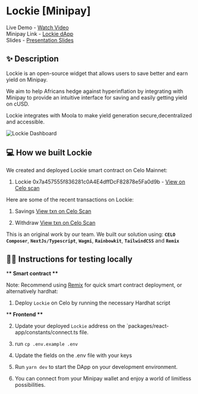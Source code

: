 # Lockie [Minipay]

Live Demo - [Watch Video](https://) <br />
Minipay Link - [Lockie dApp](https://lockie-minipay.vercel.app) <br />
Slides - [Presentation Slides](https://he-s3.s3.amazonaws.com/media/sprint/lancelot-hackathon-4/team/1887941/b21642elockie_slides.pdf)

## ✨ Description

Lockie is an open-source widget that allows users to save better and earn yield on Minipay.

We aim to help Africans hedge against hyperinflation by integrating with Minipay to provide an intuitive interface for saving and easily getting yield on cUSD.

Lockie integrates with Moola to make yield generation secure,decentralized and accessible.

![Lockie Dashboard](https://lockie-minipay.vercel.app/img/preview.png)

## 💻 How we built Lockie

We created and deployed Lockie smart contract on Celo Mainnet:

1. Lockie 0x7a457555f836281c0A4E4dffDcF82878e5Fa0d9b - [View on Celo scan](https://celoscan.io/address/v)

Here are some of the recent transactions on Lockie:

1. Savings [View txn on Celo Scan](https://celoscan.io/tx/0xe579d538f22cb96f45f744d356274e998e4426fc7ed932e784914177d9e41d94)

2. Withdraw [View txn on Celo Scan](https://celoscan.io/tx/0x926e516a67bf03b434b14ddea28eb8c96d895bdaaa3b3c477c90377386d67213)

This is an original work by our team. We built our solution using: **`CELO Composer`**, **`NextJs/Typescript`**, **`Wagmi`**, **`Rainbowkit`**, **`TailwindCSS`** and **`Remix`**

## 🧑‍💻 Instructions for testing locally

\***\* Smart contract \*\***

Note: Recommend using [Remix](https://remix.ethereum.org) for quick smart contract deployment, or alternatively hardhat:

1. Deploy `Lockie` on Celo by running the necessary Hardhat script

\***\* Frontend \*\***

2. Update your deployed `Lockie` address on the `packages/react-app/constants/connect.ts file.

3. run `cp .env.example .env`

4. Update the fields on the .env file with your keys

5. Run `yarn dev` to start the DApp on your development environment.

6. You can connect from your Minipay wallet and enjoy a world of limitless possibilities.
